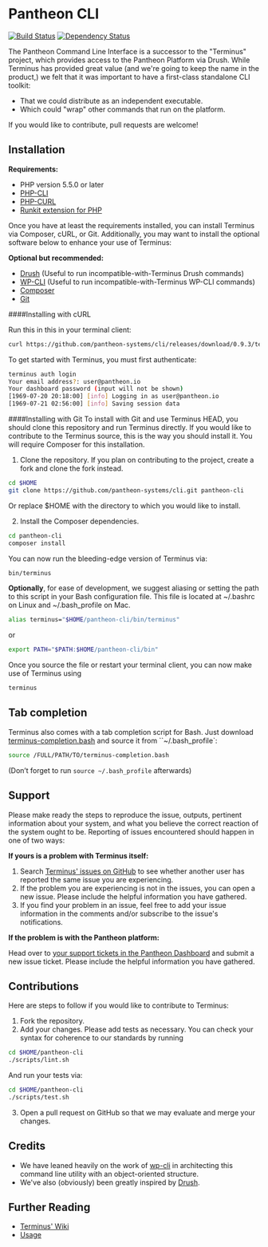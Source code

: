 Pantheon CLI
============

[![Build Status](https://travis-ci.org/pantheon-systems/cli.svg?branch=master)](https://travis-ci.org/pantheon-systems/cli) [![Dependency Status](https://gemnasium.com/pantheon-systems/cli.svg)](https://gemnasium.com/pantheon-systems/cli)

The Pantheon Command Line Interface is a successor to the "Terminus" project, which provides access to the Pantheon Platform via Drush. While Terminus has provided great value (and we're going to keep the name in the product,) we felt that it was important to have a first-class standalone CLI toolkit:

- That we could distribute as an independent executable.
- Which could "wrap" other commands that run on the platform.

If you would like to contribute, pull requests are welcome!

Installation
------------

**Requirements:**
- PHP version 5.5.0 or later
- [PHP-CLI](http://www.php-cli.com/)
- [PHP-CURL](http://php.net/manual/en/curl.setup.php)
- [Runkit extension for PHP](https://github.com/zenovich/runkit)

Once you have at least the requirements installed, you can install Terminus via Composer, cURL, or Git. Additionally, you may want to install the optional software below to enhance your use of Terminus:

**Optional but recommended:**
- [Drush](http://docs.drush.org/en/master/install/) (Useful to run incompatible-with-Terminus Drush commands)
- [WP-CLI](http://wp-cli.org/) (Useful to run incompatible-with-Terminus WP-CLI commands)
- [Composer](https://getcomposer.org/doc/00-intro.md)
- [Git](https://help.github.com/articles/set-up-git/)

####Installing with cURL

Run this in this in your terminal client:
```bash
curl https://github.com/pantheon-systems/cli/releases/download/0.9.3/terminus.phar -L -o /usr/local/bin/terminus && chmod +x /usr/local/bin/terminus
```

To get started with Terminus, you must first authenticate:
```bash
terminus auth login
Your email address?: user@pantheon.io
Your dashboard password (input will not be shown)
[1969-07-20 20:18:00] [info] Logging in as user@pantheon.io
[1969-07-21 02:56:00] [info] Saving session data
```

####Installing with Git
To install with Git and use Terminus HEAD, you should clone this repository and run Terminus directly. If you would like to contribute to the Terminus source, this is the way you should install it. You will require Composer for this installation.

1. Clone the repository. If you plan on contributing to the project, create a fork and clone the fork instead.
  ```bash
  cd $HOME
  git clone https://github.com/pantheon-systems/cli.git pantheon-cli
  ```
Or replace $HOME with the directory to which you would like to install.

2. Install the Composer dependencies.
  ```bash
  cd pantheon-cli
  composer install
  ```
You can now run the bleeding-edge version of Terminus via:
  ```bash
  bin/terminus
  ```

**Optionally**, for ease of development, we suggest aliasing or setting the path to this script in your Bash configuration file. This file is located at ~/.bashrc on Linux and ~/.bash_profile on Mac.
```bash
alias terminus="$HOME/pantheon-cli/bin/terminus"
```
or
```bash
export PATH="$PATH:$HOME/pantheon-cli/bin"
```
Once you source the file or restart your terminal client, you can now make use of Terminus using
```bash
terminus
```

Tab completion
--------------
Terminus also comes with a tab completion script for Bash. Just download [terminus-completion.bash](https://github.com/pantheon-systems/cli/blob/master/utils/terminus-completion.bash) and source it from ``~/.bash_profile`:

```bash
source /FULL/PATH/TO/terminus-completion.bash
```

(Don’t forget to run `source ~/.bash_profile` afterwards)

Support
------------
Please make ready the steps to reproduce the issue, outputs, pertinent information about your system, and what you believe the correct reaction of the system ought to be. Reporting of issues encountered should happen in one of two ways:

**If yours is a problem with Terminus itself:**

1. Search [Terminus' issues on GitHub](https://github.com/pantheon-systems/cli/issues) to see whether another user has reported the same issue you are experiencing.
2. If the problem you are experiencing is not in the issues, you can open a new issue. Please include the helpful information you have gathered.
3. If you find your problem in an issue, feel free to add your issue information in the comments and/or subscribe to the issue's notifications.

**If the problem is with the Pantheon platform:**

Head over to [your support tickets in the Pantheon Dashboard](https://dashboard.pantheon.io/users/#support) and submit a new issue ticket. Please include the helpful information you have gathered.

Contributions
------------
Here are steps to follow if you would like to contribute to Terminus:

1. Fork the repository.
2. Add your changes. Please add tests as necessary. You can check your syntax for coherence to our standards by running
  ```bash
  cd $HOME/pantheon-cli
  ./scripts/lint.sh
  ```
And run your tests via:
  ```bash
  cd $HOME/pantheon-cli
  ./scripts/test.sh
  ```

3. Open a pull request on GitHub so that we may evaluate and merge your changes.

Credits
------------
* We have leaned heavily on the work of [wp-cli](http://wp-cli.org/) in architecting this command line utility with an object-oriented structure.
* We've also (obviously) been greatly inspired by [Drush](http://drush.ws/).

Further Reading
------------
* [Terminus' Wiki](https://github.com/pantheon-systems/cli/wiki)
* [Usage](https://github.com/pantheon-systems/cli/wiki/Usage)
